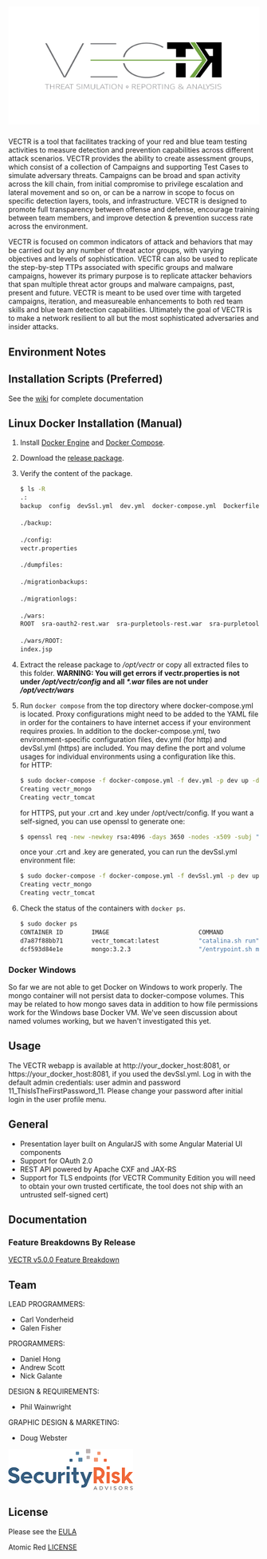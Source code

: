 # ![VECTR](media/vectr-logo-small.png)

VECTR is a tool that facilitates tracking of your red and blue team testing activities to measure detection and prevention capabilities across different attack scenarios.  VECTR provides the ability to create assessment groups, which consist of a collection of Campaigns and supporting Test Cases to simulate adversary threats.  Campaigns can be broad and span activity across the kill chain, from initial compromise to privilege escalation and lateral movement and so on, or can be a narrow in scope to focus on specific detection layers, tools, and infrastructure.  VECTR is designed to promote full transparency between offense and defense, encourage training between team members, and improve detection & prevention success rate across the environment.   

VECTR is focused on common indicators of attack and behaviors that may be carried out by any number of threat actor groups, with varying objectives and levels of sophistication.  VECTR can also be used to replicate the step-by-step TTPs associated with specific groups and malware campaigns, however its primary purpose is to replicate attacker behaviors that span multiple threat actor groups and malware campaigns, past, present and future.  VECTR is meant to be used over time with targeted campaigns, iteration, and measureable enhancements to both red team skills and blue team detection capabilities.  Ultimately the goal of VECTR is to make a network resilient to all but the most sophisticated adversaries and insider attacks.

## Environment Notes

## Installation Scripts (Preferred)
See the [wiki](https://github.com/SecurityRiskAdvisors/VECTR/wiki/Installation) for complete documentation

## Linux Docker Installation (Manual)

1. Install [Docker Engine](https://docs.docker.com/engine/installation/) and [Docker Compose](https://docs.docker.com/compose/install/).
2. Download the [release package](https://github.com/SecurityRiskAdvisors/VECTR/releases/latest).
3. Verify the content of the package.
	
	```sh
	$ ls -R
	.:
	backup  config  devSsl.yml  dev.yml  docker-compose.yml  Dockerfile  dumpfiles  migrationbackups  migrationlogs    wars 

	./backup:

	./config:
	vectr.properties

	./dumpfiles:

	./migrationbackups:

	./migrationlogs:

	./wars:
	ROOT  sra-oauth2-rest.war  sra-purpletools-rest.war  sra-purpletools-webui.war

	./wars/ROOT:
	index.jsp 
	```
4. Extract the release package to */opt/vectr* or copy all extracted files to this folder.  **WARNING: You will get errors if vectr.properties is not under */opt/vectr/config* and all *\*.war* files are not under */opt/vectr/wars***
	
5. Run `docker compose` from the top directory where docker-compose.yml is located. Proxy configurations might need to be added to the YAML file in order for the containers to have internet access if your environment requires proxies. In addition to the docker-compose.yml, two environment-specific configuration files, dev.yml (for http) and devSsl.yml (https) are included. You may define the port and volume usages for individual environments using a configuration like this.  
	for HTTP:
	```sh
	$ sudo docker-compose -f docker-compose.yml -f dev.yml -p dev up -d
	Creating vectr_mongo
	Creating vectr_tomcat
	```
	
	for HTTPS, put your .crt and .key under /opt/vectr/config.  If you want a self-signed, you can use openssl to generate one:
	```sh
	$ openssl req -new -newkey rsa:4096 -days 3650 -nodes -x509 -subj "/C=SomeCountry/ST=SomeState/L=SomeLocality/O=SomeOrg/CN=SomeCommonName" -keyout /opt/vectr/config/ssl.key -out /opt/vectr/config/ssl.crt
	```
	
	once your .crt and .key are generated, you can run the devSsl.yml environment file:
	```sh
	$ sudo docker-compose -f docker-compose.yml -f devSsl.yml -p dev up -d
	Creating vectr_mongo
	Creating vectr_tomcat
	```
	
	
6. Check the status of the containers with `docker ps`.

	```sh
	$ sudo docker ps
	CONTAINER ID        IMAGE                         COMMAND                  CREATED             STATUS              PORTS                                            NAMES
	d7a87f88bb71        vectr_tomcat:latest           "catalina.sh run"        4 seconds ago       Up 2 seconds        0.0.0.0:8080->8080/tcp                           vectr_tomcat
	dcf593d84e1e        mongo:3.2.3                   "/entrypoint.sh mongo"   5 seconds ago       Up 4 seconds        0.0.0.0:27017->27017/tcp                         vectr_mongo
	```
### Docker Windows

So far we are not able to get Docker on Windows to work properly.  The mongo container will not persist data to docker-compose volumes.  This may be related to how mongo saves data in addition to how file permissions work for the Windows base Docker VM.  We've seen discussion about named volumes working, but we haven't investigated this yet.

	
## Usage

The VECTR webapp is available at http://your_docker_host:8081, or https://your_docker_host:8081, if you used the devSsl.yml. Log in with the default admin credentials: user admin and password 11_ThisIsTheFirstPassword_11.  Please change your password after initial login in the user profile menu.

<!-- [![Dply](https://dply.co/b.svg)](https://dply.co/b/OynYEP3G)
*Note: Server initialization on dply.co can take up to 10 minutes* -->

## General

* Presentation layer built on AngularJS with some Angular Material UI components
* Support for OAuth 2.0
* REST API powered by Apache CXF and JAX-RS
* Support for TLS endpoints (for VECTR Community Edition you will need to obtain your own trusted certificate, the tool does not ship with an untrusted self-signed cert)

## Documentation

### Feature Breakdowns By Release

[VECTR v5.0.0 Feature Breakdown](https://github.com/SecurityRiskAdvisors/VECTR/blob/master/media/VECTR%20v5_0_0%20Feature%20Breakdown.pdf)

## Team
LEAD PROGRAMMERS:
* Carl Vonderheid
* Galen Fisher

PROGRAMMERS:
* Daniel Hong
* Andrew Scott
* Nick Galante

DESIGN & REQUIREMENTS:
* Phil Wainwright

GRAPHIC DESIGN & MARKETING:
* Doug Webster

[![Security Risk Advisors](media/SRA-logo-primary-small.png)](https://securityriskadvisors.com)

## License

Please see the [EULA](./VECTR%20End%20User%20License%20Agreement.pdf)

Atomic Red [LICENSE](https://github.com/redcanaryco/atomic-red-team/blob/master/LICENSE.txt)

